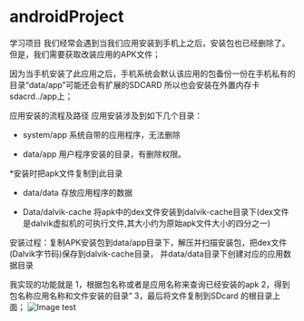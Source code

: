 # androidProject
学习项目
我们经常会遇到当我们应用安装到手机上之后，安装包也已经删除了。但是，我们需要获取改装应用的APK文件；

因为当手机安装了此应用之后，手机系统会默认该应用的包备份一份在手机私有的目录“data/app”可能还会有扩展的SDCARD
所以也会安装在外置内存卡sdacrd../app上；

应用安装的流程及路径 
应用安装涉及到如下几个目录：


*   system/app 
系统自带的应用程序，无法删除

*   data/app
用户程序安装的目录，有删除权限。


*安装时把apk文件复制到此目录

*   data/data
存放应用程序的数据

*   Data/dalvik-cache
将apk中的dex文件安装到dalvik-cache目录下(dex文件是dalvik虚拟机的可执行文件,其大小约为原始apk文件大小的四分之一)



   安装过程：复制APK安装包到data/app目录下，解压并扫描安装包，把dex文件(Dalvik字节码)保存到dalvik-cache目录，
   并data/data目录下创建对应的应用数据目录




我实现的功能就是
1，根据包名称或者是应用名称来查询已经安装的apk
2，得到包名称应用名称和文件安装的目录“
3，最后将文件复制到SDcard 的根目录上面；
![Image test](https://github.com/gifmeryshuai/androidProject/blob/master/pictures/device-2016-07-20-141236.png?raw=true)
